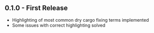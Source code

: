 ## 0.1.0 - First Release
* Highlighting of most common dry cargo fixing terms implemented
* Some issues with correct highlighting solved
